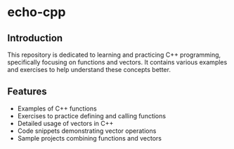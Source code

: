 # echo-cpp

## Introduction
This repository is dedicated to learning and practicing C++ programming, specifically focusing on functions and vectors. It contains various examples and exercises to help understand these concepts better.

## Features
- Examples of C++ functions
- Exercises to practice defining and calling functions
- Detailed usage of vectors in C++
- Code snippets demonstrating vector operations
- Sample projects combining functions and vectors

